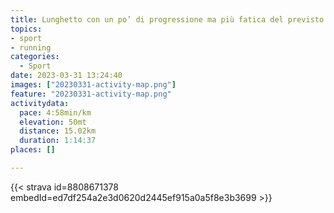 ```yaml
---
title: Lunghetto con un po’ di progressione ma più fatica del previsto
topics:
- sport
- running
categories:
  - Sport
date: 2023-03-31 13:24:40
images: ["20230331-activity-map.png"]
feature: "20230331-activity-map.png"
activitydata:
  pace: 4:58min/km
  elevation: 50mt
  distance: 15.02km
  duration: 1:14:37
places: []

---
```


<!--more--> 

 [//]: # ({{< figure src="20230331-activity-map.png" title="map" >}})


{{< strava id=8808671378 embedId=ed7df254a2e3d0620d2445ef915a0a5f8e3b3699 >}}
